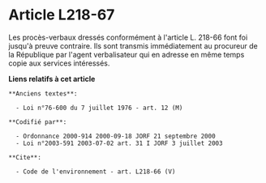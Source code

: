 # Article L218-67

Les procès-verbaux dressés conformément à l'article L. 218-66 font foi jusqu'à preuve contraire. Ils sont transmis
immédiatement au procureur de la République par l'agent verbalisateur qui en adresse en même temps copie aux services
intéressés.

**Liens relatifs à cet article**

	**Anciens textes**:

	  - Loi n°76-600 du 7 juillet 1976 - art. 12 (M)

	**Codifié par**:

	  - Ordonnance 2000-914 2000-09-18 JORF 21 septembre 2000
	  - Loi n°2003-591 2003-07-02 art. 31 I JORF 3 juillet 2003

	**Cite**:

	  - Code de l'environnement - art. L218-66 (V)

